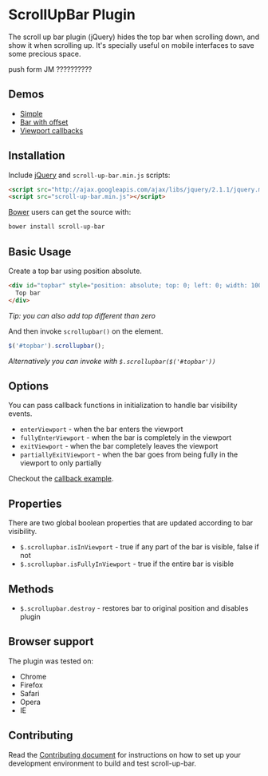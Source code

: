 # ScrollUpBar Plugin

The scroll up bar plugin (jQuery) hides the top bar when scrolling down, and
show it when scrolling up. It's specially useful on mobile interfaces to save
some precious space.




push form JM 
??????????

## Demos

* [Simple](http://eduardomb.github.io/scroll-up-bar)
* [Bar with offset](http://eduardomb.github.io/scroll-up-bar/offset.html)
* [Viewport callbacks](http://eduardomb.github.io/scroll-up-bar/callback.html)

## Installation

Include [jQuery](http://ajax.googleapis.com/ajax/libs/jquery/1.10.2/jquery.min.js) and `scroll-up-bar.min.js` scripts:
```html
<script src="http://ajax.googleapis.com/ajax/libs/jquery/2.1.1/jquery.min.js"></script>
<script src="scroll-up-bar.min.js"></script>
```

[Bower](https://github.com/bower/bower) users can get the source with:

```sh
bower install scroll-up-bar
```

## Basic Usage

Create a top bar using position absolute.
```html
<div id="topbar" style="position: absolute; top: 0; left: 0; width: 100%; background: #ccc;">
  Top bar
</div>
```
_Tip: you can also add top different than zero_

And then invoke `scrollupbar()` on the element.
```javascript
$('#topbar').scrollupbar();
```
_Alternatively you can invoke with `$.scrollupbar($('#topbar'))`_

## Options

You can pass callback functions in initialization to handle bar visibility events.

* `enterViewport` - when the bar enters the viewport
* `fullyEnterViewport` - when the bar is completely in the viewport
* `exitViewport` - when the bar completely leaves the viewport
* `partiallyExitViewport` - when the bar goes from being fully in the viewport to only partially

Checkout the [callback example](http://eduardomb.github.io/scroll-up-bar/callback.html).


## Properties

There are two global boolean properties that are updated according to bar visibility.

* `$.scrollupbar.isInViewport` - true if any part of the bar is visible, false if not
* `$.scrollupbar.isFullyInViewport` - true if the entire bar is visible

## Methods

* `$.scrollupbar.destroy` - restores bar to original position and disables plugin

## Browser support

The plugin was tested on:

* Chrome
* Firefox
* Safari
* Opera
* IE

## Contributing

Read the [Contributing document](CONTRIBUTING.md) for instructions on how to set up your development environment to build and test scroll-up-bar.
